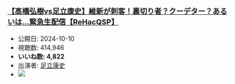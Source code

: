 ### [【高橋弘樹vs足立康史】維新が刺客！裏切り者？クーデター？あるいは…緊急生配信【ReHacQSP】](https://www.youtube.com/watch?v=VKcPq7WgiTk)
-   公開日: 2024-10-10
-   視聴数: 414,946
-   **いいね数: 4,822**
-   出演者: [足立康史](/rehacq_fan/people/足立康史 "wikilink")
- [![](https://img.youtube.com/vi/VKcPq7WgiTk/hqdefault.jpg)](https://www.youtube.com/watch?v=VKcPq7WgiTk)
